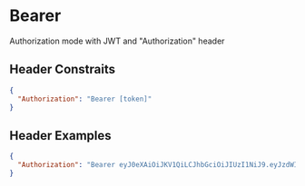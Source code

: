 # Bearer

Authorization mode with JWT and "Authorization" header

## Header Constraits

```json
{
  "Authorization": "Bearer [token]"
}
```

## Header Examples

```json
{
  "Authorization": "Bearer eyJ0eXAiOiJKV1QiLCJhbGciOiJIUzI1NiJ9.eyJzdWIiOiJyZW56b2xvbGkxQGhvdG1haWwuY29tIiwiZXhwIjoxNzIzMTA1MjU1fQ.R8WslwDOrvGDiqB-CyPPF-m7W_L1WYFWcWKhW-xEY38"
}
```
